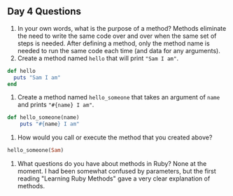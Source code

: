 ## Day 4 Questions

1. In your own words, what is the purpose of a method?
Methods eliminate the need to write the same code over and over when the same set of steps is needed. After defining a method, only the method name is needed to run the same code each time (and data for any arguments).
1. Create a method named `hello` that will print `"Sam I am"`.
```ruby
def hello
  puts "Sam I am"
end
```
1. Create a method named `hello_someone` that takes an argument of `name` and prints `"#{name} I am"`.
```ruby
def hello_someone(name)
    puts "#{name} I am"
```
1. How would you call or execute the method that you created above?
```ruby
hello_someone(Sam)
```
1. What questions do you have about methods in Ruby?
None at the moment. I had been somewhat confused by parameters, but the first reading "Learning Ruby Methods" gave a very clear explanation of methods.
